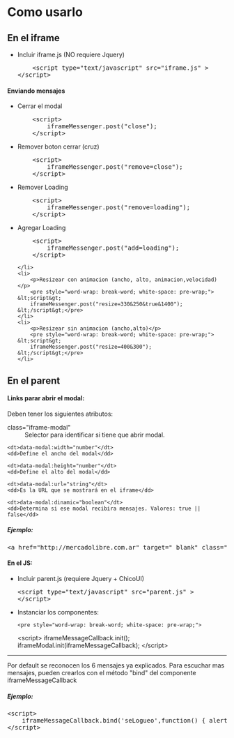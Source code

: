 <h1>Como usarlo</h1>
<h2>En el iframe</h2>
<ul>
	<li>Incluir iframe.js (NO requiere Jquery)
	<pre style="word-wrap: break-word; white-space: pre-wrap;">
	&lt;script type="text/javascript" src="iframe.js" &gt;&lt;/script&gt;</pre>
	</li>
</ul>

<h4>Enviando mensajes</h4>
<ul>
	<li>
	   	<p>Cerrar el modal</p>
	<pre style="word-wrap: break-word; white-space: pre-wrap;">
	&lt;script&gt;
		iframeMessenger.post("close");
	&lt;/script&gt;</pre>
	</li>
	<li>
		<p>Remover boton cerrar (cruz)</p>
		<pre style="word-wrap: break-word; white-space: pre-wrap;">
	&lt;script&gt;
		iframeMessenger.post("remove=close");
	&lt;/script&gt;</pre>
	</li>
	<li>
		<p>Remover Loading</p>
		<pre style="word-wrap: break-word; white-space: pre-wrap;">
	&lt;script&gt;
		iframeMessenger.post("remove=loading");
	&lt;/script&gt;</pre>
	</li>
	<li>
		<p>Agregar Loading</p>
		<pre style="word-wrap: break-word; white-space: pre-wrap;">
	&lt;script&gt;
		iframeMessenger.post("add=loading");
	&lt;/script&gt;</pre>

	</li>
	<li>
		<p>Resizear con animacion (ancho, alto, animacion,velocidad)</p>
		<pre style="word-wrap: break-word; white-space: pre-wrap;">
	&lt;script&gt;
		iframeMessenger.post("resize=330&250&true&1400");
	&lt;/script&gt;</pre>
	</li>
	<li>
		<p>Resizear sin animacion (ancho,alto)</p>
		<pre style="word-wrap: break-word; white-space: pre-wrap;">
	&lt;script&gt;
		iframeMessenger.post("resize=400&300");
	&lt;/script&gt;</pre>
	</li>
</ul>

<h2>En el parent</h2>

<h4>Links parar abrir el modal:</h4>
<p>Deben tener los siguientes atributos:</p>
<dl>
	<dt>class="iframe-modal"</dt>
	<dd>Selector para identificar si tiene que abrir modal.</dd>

	<dt>data-modal:width="number"</dt>
	<dd>Define el ancho del modal</dd>

	<dt>data-modal:height="number"</dt>
	<dd>Define el alto del modal</dd>

	<dt>data-modal:url="string"</dt>
	<dd>Es la URL que se mostrará en el iframe</dd>

	<dt>data-modal:dinamic="boolean"</dt>
	<dd>Determina si ese modal recibira mensajes. Valores: true || false</dd>
</dl>

<h5>Ejemplo:</h5>
<pre>
&lt;a href="http://mercadolibre.com.ar" target="_blank" class="iframe-modal" data-modal:width="300" data-modal:height="400" data-modal:url="http://www.mercadolibre.com.ar" data-modal:dinamic="true"&gt;Link&lt;/a&gt;
</pre>

<h4>En el JS:</h4>
<ul>
	<li>Incluir parent.js (requiere Jquery + ChicoUI)
		<pre style="word-wrap: break-word; white-space: pre-wrap;">
&lt;script type="text/javascript" src="parent.js" &gt;&lt;/script&gt;</pre>
	</li>
	<li>Instanciar los componentes:

	<pre style="word-wrap: break-word; white-space: pre-wrap;">
&lt;script&gt;
	iframeMessageCallback.init();
	iframeModal.init(iframeMessageCallback);
&lt;/script&gt;</pre>
	</li>
</ul>

<hr>



<p>Por default se reconocen los 6 mensajes ya explicados. Para escuchar mas mensajes, pueden crearlos con el método "bind" del componente iframeMessageCallback</p>

<h5>Ejemplo:</h5>
<pre>
&lt;script&gt;
	iframeMessageCallback.bind('seLogueo',function() { alert("se logueo"); })
&lt;/script&gt;
</pre>



